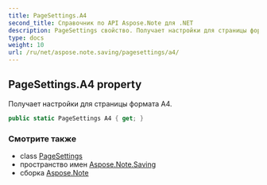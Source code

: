 ```yaml
---
title: PageSettings.A4
second_title: Справочник по API Aspose.Note для .NET
description: PageSettings свойство. Получает настройки для страницы формата A4.
type: docs
weight: 10
url: /ru/net/aspose.note.saving/pagesettings/a4/
---
```

## PageSettings.A4 property

Получает настройки для страницы формата A4.

```csharp
public static PageSettings A4 { get; }
```

### Смотрите также

* class [PageSettings](../)
* пространство имен [Aspose.Note.Saving](../../pagesettings/)
* сборка [Aspose.Note](../../../)


